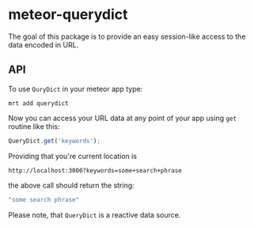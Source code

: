 # meteor-querydict

The goal of this package is to provide an easy
session-like access to the data encoded in URL.

## API

To use `QuryDict` in your meteor app type:
```
mrt add querydict
```
Now you can access your URL data at any point of your app
using `get` routine like this:
```javascript
QueryDict.get('keywords');
```
Providing that you're current location is
```
http://localhost:3000?keywords=some+search+phrase
```
the above call should return the string:
```javascript
"some search phrase"
```
Please note, that `QueryDict` is a reactive data source.
